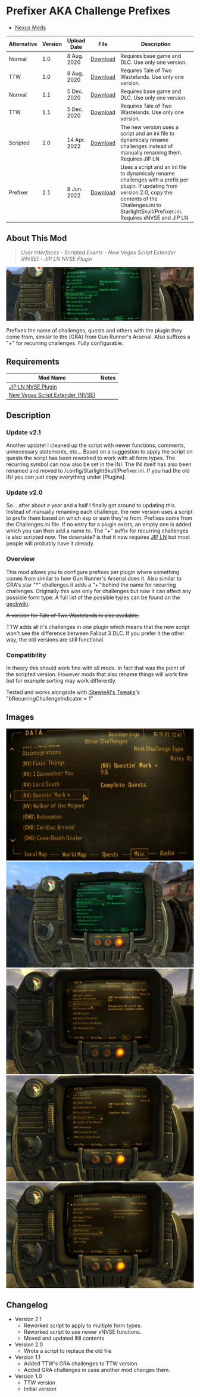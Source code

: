# Prefixer AKA Challenge Prefixes

- [Nexus Mods](https://www.nexusmods.com/newvegas/mods/69632)

| Alternative | Version | Upload Date  | File                                                                                                                                                               | Description                                                                                                                                                                                                             |
| ----------- | ------- | ------------ | ------------------------------------------------------------------------------------------------------------------------------------------------------------------ | ----------------------------------------------------------------------------------------------------------------------------------------------------------------------------------------------------------------------- |
| Normal      | 1.0     | 8 Aug. 2020  | [Download](https://github.com/Starlight-Skull/game-mods/raw/refs/heads/main/Fallout%20New%20Vegas/Prefixer/Archive/Challenge%20Prefixes%20v1.0.zip)                | Requires base game and DLC. Use only one version.                                                                                                                                                                       |
| TTW         | 1.0     | 8 Aug. 2020  | [Download](https://github.com/Starlight-Skull/game-mods/raw/refs/heads/main/Fallout%20New%20Vegas/Prefixer/Archive/Challenge%20Prefixes%20v1.0%20-%20TTW.zip)      | Requires Tale of Two Wastelands. Use only one version.                                                                                                                                                                  |
| Normal      | 1.1     | 5 Dec. 2020  | [Download](https://github.com/Starlight-Skull/game-mods/raw/refs/heads/main/Fallout%20New%20Vegas/Prefixer/Archive/Challenge%20Prefixes%20v1.1.zip)                | Requires base game and DLC. Use only one version.                                                                                                                                                                       |
| TTW         | 1.1     | 5 Dec. 2020  | [Download](https://github.com/Starlight-Skull/game-mods/raw/refs/heads/main/Fallout%20New%20Vegas/Prefixer/Archive/Challenge%20Prefixes%20v1.1%20-%20TTW.zip)      | Requires Tale of Two Wastelands. Use only one version.                                                                                                                                                                  |
| Scripted    | 2.0     | 14 Apr. 2022 | [Download](https://github.com/Starlight-Skull/game-mods/raw/refs/heads/main/Fallout%20New%20Vegas/Prefixer/Archive/Challenge%20Prefixes%20v2.0.zip)                | The new version uses a script and an ini file to dynamicaly rename challenges instead of manually renaming them. Requires JIP LN                                                                                        |
| Prefixer    | 2.1     | 8 Jun. 2022  | [Download](https://github.com/Starlight-Skull/game-mods/raw/refs/heads/main/Fallout%20New%20Vegas/Prefixer/Archive/Challenge%20Prefixes%20v2.1%20-%20Prefixer.zip) | Uses a script and an ini file to dynamicaly rename challenges with a prefix per plugin. If updating from version 2.0, copy the contents of the Challenges.ini to StarlightSkull/Prefixer.ini. Requires xNVSE and JIP LN |

[](./Archive/Challenge%20Prefixes%20v2.1%20-%20Prefixer.zip)

## About This Mod

> *User Interfaces - Scripted Events - New Vegas Script Extender (NVSE) - JIP LN NVSE Plugin*

![banner](./Images/banner.webp)

Prefixes the name of challenges, quests and others with the plugin they come from, similar to the (GRA) from Gun Runner's Arsenal.
Also suffixes a "+" for recurring challenges.
Fully configurable.

## Requirements

| Mod Name                                                                          | Notes |
| --------------------------------------------------------------------------------- | ----- |
| [JIP LN NVSE Plugin](https://www.nexusmods.com/newvegas/mods/58277)               |       |
| [New Vegas Script Extender (NVSE)](https://www.nexusmods.com/newvegas/mods/67883) |       |

## Description

### Update v2.1

Another update!
I cleaned up the script with newer functions, comments, unnecessary statements, etc...
Based on a suggestion to apply the script on quests the script has been reworked to work with all form types.
The recurring symbol can now also be set in the INI.
The INI itself has also been renamed and moved to /config/StarlightSkull/Prefixer.ini. If you had the old INI you can just copy everything under [Plugins].

### Update v2.0

So... after about a year and a half I finally got around to updating this.
Instead of manually renaming each challenge, the new version uses a script to prefix them based on which esp or esm they're from.
Prefixes come from the Challenges.ini file. If no entry for a plugin exists, an empty one is added which you can then add a name to.
The "+" suffix for recurring challenges is also scripted now.
The downside? is that it now requires [JIP LN](https://www.nexusmods.com/newvegas/mods/58277) but most people will probably have it already.

### Overview

This mod allows you to configure prefixes per plugin where something comes from similar to how Gun Runner's Arsenal does it.
Also similar to GRA's star "*" challenges it adds a "+" behind the name for recurring challenges.
Originally this was only for challenges but now it can affect any possible form type.
A full list of the possible types can be found on the [geckwiki](https://geckwiki.com/index.php?title=Form_Type_IDs).

~~A version for Tale of Two Wastelands is also available.~~

TTW adds all it's challenges in one plugin which means that the new script won't see the difference between Fallout 3 DLC.
If you prefer it the other way, the old versions are still functional.

### Compatibility

In theory this should work fine with all mods. In fact that was the point of the scripted version.
However mods that also rename things will work fine but for example sorting may work differently.

Tested and works alongside with [lStewieAl's Tweaks](https://www.nexusmods.com/newvegas/mods/66347)'s "bRecurringChallengeIndicator = 1"

## Images

![img-1](./Images/img-1.webp)
![img-2](./Images/img-2.webp)
![img-3](./Images/img-3.webp)
![img-4](./Images/img-4.webp)
![img-5](./Images/img-5.webp)

## Changelog

- Version 2.1
  - Reworked script to apply to multiple form types.
  - Reworked script to use newer xNVSE functions.
  - Moved and updated INI contents
- Version 2.0
  - Wrote a script to replace the old file
- Version 1.1
  - Added TTW's GRA challenges to TTW version.
  - Added GRA challenges in case another mod changes them.
- Version 1.0
  - TTW version
  - Initial version

